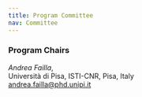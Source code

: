 ```yaml
---
title: Program Committee
nav: Committee
---
```



### Program Chairs

*Andrea Failla*, <br>
Università di Pisa, ISTI-CNR, Pisa, Italy<br>
<a href="mailto:andrea.failla@phd.unipi.it">andrea.failla@phd.unipi.it<a>

